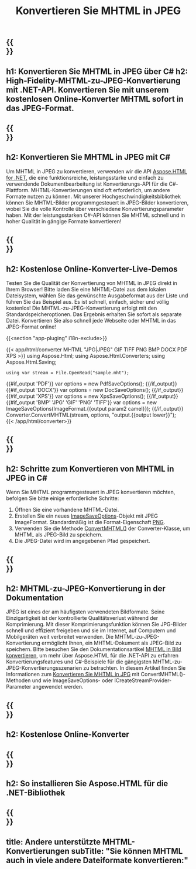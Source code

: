 ﻿---
translation: true
template: /templates/_template-conversion-child.md
title: Konvertieren Sie MHTML in JPEG
description: Konvertieren Sie MHTML in JPEG in C#. Verwenden Sie einfach die Konverter-API innerhalb von ASP.NET oder einer beliebigen .NET-Anwendung. Probieren Sie kostenlos online MHTML to JPEG Converter aus!
url: /net/conversion/mhtml-to-jpeg/
family: html
platformtag: net
feature: conversion
informat: MHTML
outformat: JPEG
otherformats: DOCX PDF XPS BMP GIF PNG TIFF
---

{{<section banner>}}
---
h1: Konvertieren Sie MHTML in JPEG über C#
h2: High-Fidelity-MHTML-zu-JPEG-Konvertierung mit .NET-API. Konvertieren Sie mit unserem kostenlosen Online-Konverter MHTML sofort in das JPEG-Format.
---

{{<section overview>}}
---
h2: Konvertieren Sie MHTML in JPEG mit C#
---

Um MHTML in JPEG zu konvertieren, verwenden wir die API [Aspose.HTML for .NET,](https://products.aspose.com/html/net/) die eine funktionsreiche, leistungsstarke und einfach zu verwendende Dokumentbearbeitung ist Konvertierungs-API für die C#-Plattform. MHTML-Konvertierungen sind oft erforderlich, um andere Formate nutzen zu können. Mit unserer Hochgeschwindigkeitsbibliothek können Sie MHTML-Bilder programmgesteuert in JPEG-Bilder konvertieren, wobei Sie die volle Kontrolle über verschiedene Konvertierungsparameter haben. Mit der leistungsstarken C#-API können Sie MHTML schnell und in hoher Qualität in gängige Formate konvertieren!

{{<section demos>}}
---
h2: Kostenlose Online-Konverter-Live-Demos
---

Testen Sie die Qualität der Konvertierung von MHTML in JPEG direkt in Ihrem Browser! Bitte laden Sie eine MHTML-Datei aus dem lokalen Dateisystem, wählen Sie das gewünschte Ausgabeformat aus der Liste und führen Sie das Beispiel aus. Es ist schnell, einfach, sicher und völlig kostenlos! Die MHTML-zu-JPEG-Konvertierung erfolgt mit den Standardspeicheroptionen. Das Ergebnis erhalten Sie sofort als separate Datei. Konvertieren Sie also schnell jede Webseite oder MHTML in das JPEG-Format online!

{{<section "app-pluging" i18n-exclude>}}

{{< app/html/converter MHTML "JPG|JPEG" GIF TIFF PNG BMP DOCX PDF XPS >}}
using Aspose.Html;
using Aspose.Html.Converters;
using Aspose.Html.Saving;

    using var stream = File.OpenRead("sample.mht");
{{#if_output 'PDF'}}
    var options = new PdfSaveOptions();
{{/if_output}}
{{#if_output 'DOCX'}}
    var options = new DocSaveOptions();
{{/if_output}}
{{#if_output 'XPS'}}
    var options = new XpsSaveOptions();
{{/if_output}}
{{#if_output 'BMP' 'JPG' 'GIF' 'PNG' 'TIFF'}}
    var options = new ImageSaveOptions(ImageFormat.{{output param2 camel}});
{{/if_output}}
    Converter.ConvertMHTML(stream, options, "output.{{output lower}}");   
{{< /app/html/converter>}} 


{{<section steps>}}
---
h2: Schritte zum Konvertieren von MHTML in JPEG in C#
---

Wenn Sie MHTML programmgesteuert in JPEG konvertieren möchten, befolgen Sie bitte einige erforderliche Schritte:
1. Öffnen Sie eine vorhandene MHTML-Datei.
1. Erstellen Sie ein neues [ImageSaveOptions](https://reference.aspose.com/html/net/aspose.html.saving/imagesaveoptions)-Objekt mit JPEG ImageFormat. Standardmäßig ist die Format-Eigenschaft [PNG](https://reference.aspose.com/html/net/aspose.html.rendering.image/imageformat).
1. Verwenden Sie die Methode [ConvertMHTML()](https://reference.aspose.com/html/net/aspose.html.converters/converter/convertmhtml/) der Converter-Klasse, um MHTML als JPEG-Bild zu speichern.
1. Die JPEG-Datei wird im angegebenen Pfad gespeichert.

{{<section documentation>}}
---
h2: MHTML-zu-JPEG-Konvertierung in der Dokumentation
---

JPEG ist eines der am häufigsten verwendeten Bildformate. Seine Einzigartigkeit ist der kontrollierte Qualitätsverlust während der Komprimierung. Mit dieser Komprimierungsfunktion können Sie JPG-Bilder schnell und effizient freigeben und sie im Internet, auf Computern und Mobilgeräten weit verbreitet verwenden. Die MHTML-zu-JPEG-Konvertierung ermöglicht Ihnen, ein MHTML-Dokument als JPEG-Bild zu speichern. Bitte besuchen Sie den Dokumentationsartikel [MHTML in Bild konvertieren](https://docs.aspose.com/html/net/converting-between-formats/mhtml-to-image/), um mehr über Aspose.HTML für die .NET-API zu erfahren Konvertierungsfeatures und C#-Beispiele für die gängigsten MHTML-zu-JPEG-Konvertierungsszenarien zu betrachten. In diesem Artikel finden Sie Informationen zum <a href="https://docs.aspose.com/html/net/converting-between-formats/mhtml-to-image/#convert-mhtml-to-jpg -using-imagesaveoptions" target="_blank">Konvertieren Sie MHTML in JPG</a> mit ConvertMHTML()-Methoden und wie ImageSaveOptions- oder ICreateStreamProvider-Parameter angewendet werden.

{{<section online-converters>}}
---
h2: Kostenlose Online-Konverter
---

{{<section get-started>}}
---
h2: So installieren Sie Aspose.HTML für die .NET-Bibliothek
---

{{<section other-conversions>}}
---
title: Andere unterstützte MHTML-Konvertierungen
subTitle: "Sie können MHTML auch in viele andere Dateiformate konvertieren:"
---